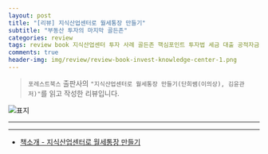 ```yaml
---  
layout: post  
title: "[리뷰] 지식산업센터로 월세통장 만들기"  
subtitle: "부동산 투자의 마지막 골든존"  
categories: review  
tags: review book 지식산업센터 투자 사례 골든존 핵심포인트 투자법 세금 대출 공적자금 자본금 단계 운영 노하우 부     
comments: true  
header-img: img/review/review-book-invest-knowledge-center-1.png
---  
```

  
> `포레스트북스` 출판사의 `"지식산업센터로 월세통장 만들기(단희쌤(이의상), 김윤관 저)"`를 읽고 작성한 리뷰입니다.  

![표지](https://theorydb.github.io/assets/img/review/review-book-invest-knowledge-center-1.png)  

---


---

* [책소개 - 지식산업센터로 월세통장 만들기](http://www.yes24.com/Product/Goods/105470001)


